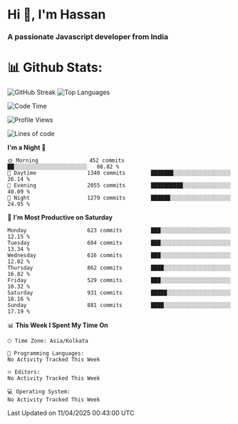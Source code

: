 # Hi 👋, I'm Hassan
### A passionate Javascript developer from India


# 📊 Github Stats:
![GitHub Streak](https://github-readme-streak-stats.herokuapp.com/?user=codeblooded47&theme=dracula&hide_border=false)
![Top Languages](https://github-readme-stats.vercel.app/api/top-langs/?username=codeblooded47&layout=compact&theme=dracula)



<!--START_SECTION:waka-->
![Code Time](http://img.shields.io/badge/Code%20Time-883%20hrs%201%20min-blue)

![Profile Views](http://img.shields.io/badge/Profile%20Views-0-blue)

![Lines of code](https://img.shields.io/badge/From%20Hello%20World%20I%27ve%20Written-24.0%20million%20lines%20of%20code-blue)

**I'm a Night 🦉** 

```text
🌞 Morning                452 commits         ██░░░░░░░░░░░░░░░░░░░░░░░   08.82 % 
🌆 Daytime                1340 commits        ███████░░░░░░░░░░░░░░░░░░   26.14 % 
🌃 Evening                2055 commits        ██████████░░░░░░░░░░░░░░░   40.09 % 
🌙 Night                  1279 commits        ██████░░░░░░░░░░░░░░░░░░░   24.95 % 
```
📅 **I'm Most Productive on Saturday** 

```text
Monday                   623 commits         ███░░░░░░░░░░░░░░░░░░░░░░   12.15 % 
Tuesday                  684 commits         ███░░░░░░░░░░░░░░░░░░░░░░   13.34 % 
Wednesday                616 commits         ███░░░░░░░░░░░░░░░░░░░░░░   12.02 % 
Thursday                 862 commits         ████░░░░░░░░░░░░░░░░░░░░░   16.82 % 
Friday                   529 commits         ███░░░░░░░░░░░░░░░░░░░░░░   10.32 % 
Saturday                 931 commits         █████░░░░░░░░░░░░░░░░░░░░   18.16 % 
Sunday                   881 commits         ████░░░░░░░░░░░░░░░░░░░░░   17.19 % 
```


📊 **This Week I Spent My Time On** 

```text
🕑︎ Time Zone: Asia/Kolkata

💬 Programming Languages: 
No Activity Tracked This Week

🔥 Editors: 
No Activity Tracked This Week

💻 Operating System: 
No Activity Tracked This Week
```


 Last Updated on 11/04/2025 00:43:00 UTC
<!--END_SECTION:waka-->

